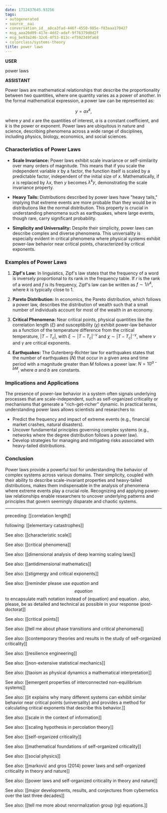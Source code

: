 ```yaml
---
date: 1712437645.93256
tags:
- autogenerated
- source__oai
- conversation_id__a8ca3fad-446f-4550-985e-f83aaa170427
- msg_aaa26d09-417e-4dd2-adaf-9f76379d0d2f
- msg_be93a246-32c6-4f53-813c-ef592349fa68
- colorclass/systems-theory
title: power laws
---
```


**USER**

power laws


**ASSISTANT**

Power laws are mathematical relationships that describe the proportionality between two quantities, where one quantity varies as a power of another. In the formal mathematical expression, a power law can be represented as:

$$
y = ax^k,
$$

where $y$ and $x$ are the quantities of interest, $a$ is a constant coefficient, and $k$ is the power or exponent. Power laws are ubiquitous in nature and science, describing phenomena across a wide range of disciplines, including physics, biology, economics, and social sciences.

### Characteristics of Power Laws

- **Scale Invariance:** Power laws exhibit scale invariance or self-similarity over many orders of magnitude. This means that if you scale the independent variable $x$ by a factor, the function itself is scaled by a predictable factor, independent of the initial size of $x$. Mathematically, if $x$ is replaced by $\lambda x$, then $y$ becomes $\lambda^k y$, demonstrating the scale invariance property.
  
- **Heavy Tails:** Distributions described by power laws have "heavy tails," implying that extreme events are more probable than they would be in distributions like the normal distribution. This property is crucial in understanding phenomena such as earthquakes, where large events, though rare, carry significant probability.

- **Simplicity and Universality:** Despite their simplicity, power laws can describe complex and diverse phenomena. This universality is especially evident in critical phenomena where physical systems exhibit power-law behavior near critical points, characterized by critical exponents.

### Examples of Power Laws

1. **Zipf's Law:** In linguistics, Zipf's law states that the frequency of a word is inversely proportional to its rank in the frequency table. If $r$ is the rank of a word and $f$ is its frequency, Zipf's law can be written as $f \sim 1/r^k$, where $k$ is typically close to 1.

2. **Pareto Distribution:** In economics, the Pareto distribution, which follows a power law, describes the distribution of wealth such that a small number of individuals account for most of the wealth in an economy.

3. **Critical Phenomena:** Near critical points, physical quantities like the correlation length ($\xi$) and susceptibility ($\chi$) exhibit power-law behavior as a function of the temperature difference from the critical temperature, $|T-T_c|$, with $\xi \sim |T-T_c|^{-\nu}$ and $\chi \sim |T-T_c|^{-\gamma}$, where $\nu$ and $\gamma$ are critical exponents.

4. **Earthquakes:** The Gutenberg-Richter law for earthquakes states that the number of earthquakes ($N$) that occur in a given area and time period with a magnitude greater than $M$ follows a power law: $N = 10^{a-bM}$, where $a$ and $b$ are constants.

### Implications and Applications

The presence of power-law behavior in a system often signals underlying processes that are scale-independent, such as self-organized criticality or mechanisms that generate a "rich-get-richer" dynamic. In practical terms, understanding power laws allows scientists and researchers to:

- Predict the frequency and impact of extreme events (e.g., financial market crashes, natural disasters).
- Uncover fundamental principles governing complex systems (e.g., networks where the degree distribution follows a power law).
- Develop strategies for managing and mitigating risks associated with heavy-tailed distributions.

### Conclusion

Power laws provide a powerful tool for understanding the behavior of complex systems across various domains. Their simplicity, coupled with their ability to describe scale-invariant properties and heavy-tailed distributions, makes them indispensable in the analysis of phenomena where extreme events play a crucial role. Recognizing and applying power-law relationships enable researchers to uncover underlying patterns and principles that govern seemingly disparate and chaotic systems.


---

preceding: [[correlation length]]  


following: [[elementary catastrophes]]

See also: [[characteristic scale]]


See also: [[critical phenomena]]


See also: [[dimensional analysis of deep learning scaling laws]]


See also: [[antidimensional mathematics]]


See also: [[stigmergy and critical exponents]]


See also: [[reminder please use $equation$ and $$equation$$ to encapsulate math notation instead of (equation) and equation . also, please, be as detailed and technical as possible in your response (post-doctorat]]


See also: [[critical points]]


See also: [[tell me about phase transitions and critical phenomena]]


See also: [[contemporary theories and results in the study of self-organized criticality]]


See also: [[resilience engineering]]


See also: [[non-extensive statistical mechanics]]


See also: [[taoism as physical dynamics a mathematical interpretation]]


See also: [[emergent properties of interconnected non-equilibrium systems]]


See also: [[it explains why many different systems can exhibit similar behavior near critical points (universality) and provides a method for calculating critical exponents that describe this behavior.]]


See also: [[scale in the context of information]]


See also: [[scaling hypothesis in percolation theory]]


See also: [[self-organized criticality]]


See also: [[mathematical foundations of self-organized criticality]]


See also: [[social physics]]


See also: [[marković and gros (2014) power laws and self-organized criticality in theory and nature]]


See also: [[power laws and self-organized criticality in theory and nature]]


See also: [[major developments, results, and conjectures from cybernetics over the last three decades]]


See also: [[tell me more about renormalization group (rg) equations.]]